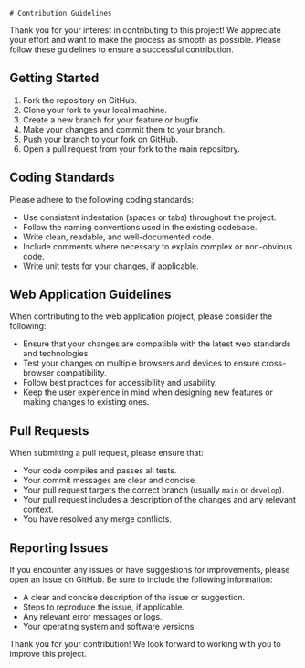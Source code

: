     # Contribution Guidelines

Thank you for your interest in contributing to this project! We appreciate your effort and want to make the process as smooth as possible. Please follow these guidelines to ensure a successful contribution.

## Getting Started

1. Fork the repository on GitHub.
2. Clone your fork to your local machine.
3. Create a new branch for your feature or bugfix.
4. Make your changes and commit them to your branch.
5. Push your branch to your fork on GitHub.
6. Open a pull request from your fork to the main repository.

## Coding Standards

Please adhere to the following coding standards:

- Use consistent indentation (spaces or tabs) throughout the project.
- Follow the naming conventions used in the existing codebase.
- Write clean, readable, and well-documented code.
- Include comments where necessary to explain complex or non-obvious code.
- Write unit tests for your changes, if applicable.

## Web Application Guidelines

When contributing to the web application project, please consider the following:

- Ensure that your changes are compatible with the latest web standards and technologies.
- Test your changes on multiple browsers and devices to ensure cross-browser compatibility.
- Follow best practices for accessibility and usability.
- Keep the user experience in mind when designing new features or making changes to existing ones.

## Pull Requests

When submitting a pull request, please ensure that:

- Your code compiles and passes all tests.
- Your commit messages are clear and concise.
- Your pull request targets the correct branch (usually `main` or `develop`).
- Your pull request includes a description of the changes and any relevant context.
- You have resolved any merge conflicts.

## Reporting Issues

If you encounter any issues or have suggestions for improvements, please open an issue on GitHub. Be sure to include the following information:

- A clear and concise description of the issue or suggestion.
- Steps to reproduce the issue, if applicable.
- Any relevant error messages or logs.
- Your operating system and software versions.

Thank you for your contribution! We look forward to working with you to improve this project.